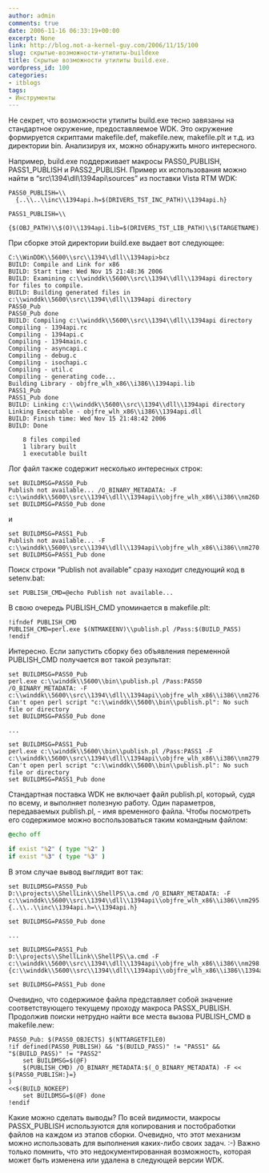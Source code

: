 ```yaml
---
author: admin
comments: true
date: 2006-11-16 06:33:19+00:00
excerpt: None
link: http://blog.not-a-kernel-guy.com/2006/11/15/100
slug: скрытые-возможности-утилиты-buildexe
title: Скрытые возможности утилиты build.exe.
wordpress_id: 100
categories:
- itblogs
tags:
- Инструменты
---
```


Не секрет, что возможности утилиты build.exe тесно завязаны на стандартное окружение, предоставляемое WDK. Это окружение формируется скриптами makefile.def, makefile.new, makefile.plt и т.д. из директории bin. Анализируя их, можно обнаружить много интересного. 

<!-- more -->Например, build.exe поддерживает макросы PASS0_PUBLISH, PASS1_PUBLISH и PASS2_PUBLISH. Пример их использования можно найти в “src\1394\dll\1394api\sources” из поставки Vista RTM WDK:


```no-highlight
PASS0_PUBLISH=\\
  {..\\..\\inc\\1394api.h=$(DRIVERS_TST_INC_PATH)\\1394api.h}

PASS1_PUBLISH=\\
  {$(OBJ_PATH)\\$(O)\\1394api.lib=$(DRIVERS_TST_LIB_PATH)\\$(TARGETNAME).lib}
```


При сборке этой директории build.exe выдает вот следующее:


```no-highlight
C:\\WinDDK\\5600\\src\\1394\\dll\\1394api>bcz
BUILD: Compile and Link for x86
BUILD: Start time: Wed Nov 15 21:48:36 2006
BUILD: Examining c:\\winddk\\5600\\src\\1394\\dll\\1394api directory for files to compile.
BUILD: Building generated files in c:\\winddk\\5600\\src\\1394\\dll\\1394api directory
PASS0_Pub
PASS0_Pub done
BUILD: Compiling c:\\winddk\\5600\\src\\1394\\dll\\1394api directory
Compiling - 1394api.rc
Compiling - 1394api.c
Compiling - 1394main.c
Compiling - asyncapi.c
Compiling - debug.c
Compiling - isochapi.c
Compiling - util.c
Compiling - generating code...
Building Library - objfre_wlh_x86\\i386\\1394api.lib
PASS1_Pub
PASS1_Pub done
BUILD: Linking c:\\winddk\\5600\\src\\1394\\dll\\1394api directory
Linking Executable - objfre_wlh_x86\\i386\\1394api.dll
BUILD: Finish time: Wed Nov 15 21:48:42 2006
BUILD: Done

    8 files compiled
    1 library built
    1 executable built
```

Лог файл также содержит несколько интересных строк:


```no-highlight
set BUILDMSG=PASS0_Pub
Publish not available... /O_BINARY_METADATA: -F 
c:\\winddk\\5600\\src\\1394\\dll\\1394api\\objfre_wlh_x86\\i386\\nm26D.tmp
set BUILDMSG=PASS0_Pub done
```
и

```no-highlight
set BUILDMSG=PASS1_Pub
Publish not available... -F 
c:\\winddk\\5600\\src\\1394\\dll\\1394api\\objfre_wlh_x86\\i386\\nm270.tmp
set BUILDMSG=PASS1_Pub done
```

Поиск строки “Publish not available” сразу находит следующий код в setenv.bat:


```no-highlight
set PUBLISH_CMD=@echo Publish not available...
```

В свою очередь PUBLISH_CMD упоминается в makefile.plt:


```no-highlight
!ifndef PUBLISH_CMD
PUBLISH_CMD=perl.exe $(NTMAKEENV)\\publish.pl /Pass:$(BUILD_PASS)
!endif
```

Интересно. Если запустить сборку без объявления переменной PUBLISH_CMD получается вот такой результат:


```no-highlight
set BUILDMSG=PASS0_Pub
perl.exe c:\\winddk\\5600\\bin\\publish.pl /Pass:PASS0 /O_BINARY_METADATA: -F
c:\\winddk\\5600\\src\\1394\\dll\\1394api\\objfre_wlh_x86\\i386\\nm276.tmp
Can't open perl script "c:\\winddk\\5600\\bin\\publish.pl": No such file or directory
set BUILDMSG=PASS0_Pub done

...

set BUILDMSG=PASS1_Pub
perl.exe c:\\winddk\\5600\\bin\\publish.pl /Pass:PASS1 -F
c:\\winddk\\5600\\src\\1394\\dll\\1394api\\objfre_wlh_x86\\i386\\nm279.tmp
Can't open perl script "c:\\winddk\\5600\\bin\\publish.pl": No such file or directory
set BUILDMSG=PASS1_Pub done
```

Стандартная поставка WDK не включает файл publish.pl, который, судя по всему, и выполняет полезную работу. Один параметров, передаваемых publish.pl, - имя временного файла. Чтобы посмотреть его содержимое можно воспользоваться таким командным файлом:


```cmd
@echo off

if exist "%2" ( type "%2" )
if exist "%3" ( type "%3" )
```



В этом случае вывод выглядит вот так:


```no-highlight
set BUILDMSG=PASS0_Pub
D:\\projects\\ShellLink\\ShellPS\\a.cmd /O_BINARY_METADATA: -F
c:\\winddk\\5600\\src\\1394\\dll\\1394api\\objfre_wlh_x86\\i386\\nm295.tmp
{..\\..\\inc\\1394api.h=\\1394api.h}

set BUILDMSG=PASS0_Pub done

...

set BUILDMSG=PASS1_Pub
D:\\projects\\ShellLink\\ShellPS\\a.cmd -F
c:\\winddk\\5600\\src\\1394\\dll\\1394api\\objfre_wlh_x86\\i386\\nm298.tmp
{c:\\winddk\\5600\\src\\1394\\dll\\1394api\\objfre_wlh_x86\\i386\\1394api.lib=\\1394API.lib}

set BUILDMSG=PASS1_Pub done
```

Очевидно, что содержимое файла представляет собой значение соответствующего текущему проходу макроса PASSX_PUBLISH. Продолжив поиски нетрудно найти все места вызова PUBLISH_CMD в makefile.new:


```no-highlight
PASS0_Pub: $(PASS0_OBJECTS) $(NTTARGETFILE0)
!if defined(PASS0_PUBLISH) && "$(BUILD_PASS)" != "PASS1" && "$(BUILD_PASS)" != "PASS2"
    set BUILDMSG=$(@F)
    $(PUBLISH_CMD) /O_BINARY_METADATA:$(_O_BINARY_METADATA) -F <<
$(PASS0_PUBLISH:}=}
)
<<$(BUILD_NOKEEP)
    set BUILDMSG=$(@F) done
!endif
```

Какие можно сделать выводы? По всей видимости, макросы PASSX_PUBLISH используются для копирования и постобработки файлов на каждом из этапов сборки. Очевидно, что этот механизм можно использовать для выполнения каких-либо своих задач. :-) Важно только помнить, что это недокументированная возможность, которая может быть изменена или удалена в следующей версии WDK.
